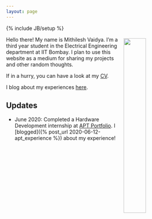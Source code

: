 ```yaml
---
layout: page
---
```

{% include JB/setup %}

<img style="float: right; width: 35%; padding: 5px;" src=" {{site.url}}/img/profile.jpg ">

Hello there! My name is Mithilesh Vaidya. I’m a third year student in the Electrical Engineering department at IIT Bombay. I plan to use this website as a medium for sharing my projects and other random thoughts.

If in a hurry, you can have a look at my [CV]({{site.url}}/cv).

I blog about my experiences [here]({{site.url}}/blog/).

## Updates

<!-- <div style="height:250px;overflow:auto;"> -->
* June 2020: Completed a Hardware Development internship at [APT Portfolio](http://aptportfolio.com). I [blogged]({% post_url 2020-06-12-apt_experience %}) about my experience!
<!-- </div> -->


